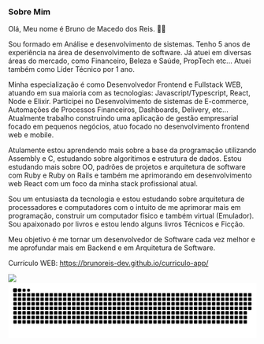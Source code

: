 ### Sobre Mim
Olá, Meu nome é Bruno de Macedo dos Reis. :man_technologist:

Sou formado em Análise e desenvolvimento de sistemas. Tenho 5 anos de experiência na área de desenvolvimento de software. Já atuei em diversas áreas do mercado, como Financeiro, Beleza e Saúde, PropTech etc... Atuei também como Líder Técnico por 1 ano.

Minha especialização é como Desenvolvedor Frontend e Fullstack WEB, atuando em sua maioria com as tecnologias: Javascript/Typescript, React, Node e Elixir. Participei no Desenvolvimento de sistemas de E-commerce, Automações de Processos Financeiros, Dashboards, Delivery, etc...
Atualmente trabalho construindo uma aplicação de gestão empresarial focado em pequenos negócios, atuo focado no desenvolvimento frontend web e mobile.

Atulamente estou aprendendo mais sobre a base da programação utilizando Assembly e C, estudando sobre algoritimos e estrutura de dados. Estou estudando mais sobre OO, padrões de projetos e arquitetura de software com Ruby e Ruby on Rails e também me aprimorando em desenvolvimento web React com um foco da minha stack profissional atual. 

Sou um entusiasta da tecnologia e estou estudando sobre arquitetura de processadores e computadores com o intuito de me aprimorar mais em programação, construir um computador físico e também virtual (Emulador).
Sou apaixonado por livros e estou lendo alguns livros Técnicos e Ficção.

Meu objetivo é me tornar um desenvolvedor de Software cada vez melhor e me aprofundar mais em Backend e em Arquitetura de Software.

Currículo WEB: https://brunoreis-dev.github.io/curriculo-app/

<div>
  <a href="https://github.com/brunoreis-dev">
  <img height="180em" src="https://github-readme-stats.vercel.app/api/top-langs/?username=brunoreis-dev&layout=compact&langs_count=8&theme=monokai"/>
  </a>
</div>

<div>
  <img src="./snake.svg" />
</div>

